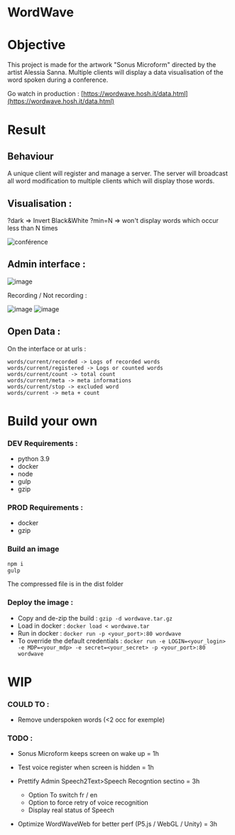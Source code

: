 # WordWave 

# Objective

This project is made for the artwork "Sonus Microform" directed by the artist Alessia Sanna. 
Multiple clients will display a data visualisation of the word spoken during a conference. 

Go watch in production : [https://wordwave.hosh.it/data.html](https://wordwave.hosh.it/data.html)

# Result 

## Behaviour

A unique client will register and manage a server. 
The server will broadcast all word modification to multiple clients which will display those words.

## Visualisation : 

?dark => Invert Black&White
?min=N => won't display words which occur less than N times

![conférence](https://user-images.githubusercontent.com/8599093/159574811-6d00d700-837d-4f3f-ac5b-323d47cfb4d3.png)

## Admin interface : 

![image](https://user-images.githubusercontent.com/8599093/159574958-b7830c69-7c62-4d40-b575-9130d2910958.png)

 Recording / Not recording : 

![image](https://user-images.githubusercontent.com/8599093/159574985-8d5b1e44-8478-4ca1-b82b-3537f5e28e37.png)
![image](https://user-images.githubusercontent.com/8599093/159575004-59f309fb-8dc5-4ca5-a2ce-a5fea8479c65.png)

## Open Data : 
On the interface or at urls : 
```
words/current/recorded -> Logs of recorded words
words/current/registered -> Logs or counted words
words/current/count -> total count
words/current/meta -> meta informations
words/current/stop -> excluded word
words/current -> meta + count
```

# Build your own

### DEV Requirements : 
- python 3.9
- docker
- node
- gulp
- gzip

### PROD Requirements : 
- docker
- gzip

### Build an image
```cmd
npm i
gulp
```
The compressed file is in the dist folder

### Deploy the image :

- Copy and de-zip the build : `gzip -d wordwave.tar.gz`
- Load in docker : `docker load < wordwave.tar`
- Run in docker : `docker run -p <your_port>:80 wordwave`
- To override the default credentials : `docker run -e LOGIN=<your_login> -e MDP=<your_mdp> -e secret=<your_secret> -p <your_port>:80 wordwave`


# WIP

### COULD TO : 
- Remove underspoken words (<2 occ for exemple)
    
### TODO : 

- Sonus Microform keeps screen on wake up = 1h 
- Test voice register when screen is hidden = 1h

- Prettify Admin Speech2Text>Speech Recogntion sectino = 3h 
   - Option To switch fr / en
   - Option to force retry of voice recognition
   - Display real status of Speech 

- Optimize WordWaveWeb for better perf (P5.js / WebGL / Unity) = 3h
